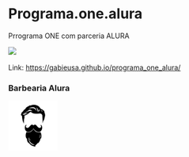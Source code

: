 # Programa.one.alura

Prrograma ONE com parceria ALURA

<p align="lift">
  <a align="center" href="https://github.com/DenverCoder1/readme-typing-svg"><img src="https://readme-typing-svg.herokuapp.com?&font=IBM+Plex+Sans&color=F72EE2&size=25&lines=Site+Barbearia+ALURA" /></a>
</p>

Link: https://gabieusa.github.io/programa_one_alura/

<div>
  
### Barbearia Alura

<img src="https://github.com/gabieusa/programa_one_alura/blob/master/cabelo%2Bbarba.jpg"  width="100" height="100"/>
  </div>


